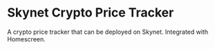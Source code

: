 # Skynet Crypto Price Tracker
A crypto price tracker that can be deployed on Skynet. Integrated with Homescreen.